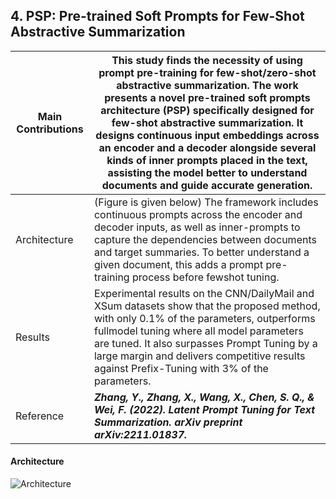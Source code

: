 ## 4. PSP: Pre-trained Soft Prompts for Few-Shot Abstractive Summarization

| Main Contributions  | This study finds the necessity of using prompt pre-training for few-shot/zero-shot abstractive summarization. The work presents a novel pre-trained soft prompts architecture (PSP) specifically designed for few-shot abstractive summarization. It designs continuous input embeddings across an encoder and a decoder alongside several kinds of inner prompts placed in the text, assisting the model better to understand documents and guide accurate generation.  |
| --- | --- |                      
| Architecture  | (Figure is given below) The framework includes continuous prompts across the encoder and decoder inputs, as well as inner-prompts to capture the dependencies between documents and target summaries. To better understand a given document, this adds a prompt pre-training process before fewshot tuning.|
| Results  | Experimental results on the CNN/DailyMail and XSum datasets show that the proposed method, with only 0.1% of the parameters, outperforms fullmodel tuning where all model parameters are tuned. It also surpasses Prompt Tuning by a large margin and delivers competitive results against Prefix-Tuning with 3% of the parameters. |
| Reference  | ***Zhang, Y., Zhang, X., Wang, X., Chen, S. Q., & Wei, F. (2022). Latent Prompt Tuning for Text Summarization. arXiv preprint arXiv:2211.01837.*** |

#### Architecture
![Architecture](https://github.com/SakibBinAlam/Natural-Language-Processing/blob/main/Reading%20Assignment/Paper4/PSP-architecture.png)
